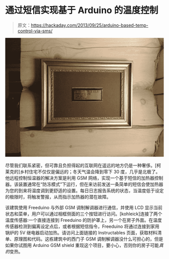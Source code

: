 # 通过短信实现基于 Arduino 的温度控制

> 原文：<https://hackaday.com/2013/09/25/arduino-based-temp-control-via-sms/>

![smsTempController](img/23a9b8233f06067970c76fbaabd63a49.png)

尽管我们联系紧密，但可靠且负担得起的互联网在遥远的地方仍是一种奢侈。[柯莱克的]乡村住宅不仅仅是偏远的；冬天气温会降到零下 30 度，几乎是北极了。他远程控制恒温器的解决方案是利用 GSM 网络，实现一个基于短信的加热器控制器。该装置通常在“防冻模式”下运行，但在来访前发送一条简单的短信会使加热器为您的到来将温度调到更舒适的设置。每日日志报告系统的状态，当温度低于设定的极限时，将触发警报，从而指示加热器的潜在故障。

该建筑使用 Freeduino 与外部 GSM 调制解调器进行通信，并使用 LCD 显示当前状态和菜单，用户可以通过相框侧面的三个按钮进行访问。[kohleick]连接了两个温度传感器:一个直接连接到 Freeduino 的防护罩上，另一个在房子外面。在温度传感器检测到偏离设定点后，或者根据短信指令，Freeduino 将通过连接到家用锅炉的 5V 继电器启动加热。请访问上面链接的 Instructables 页面，获取材料清单、原理图和代码。这栋建筑中的西门子 GSM 调制解调器没什么可担心的，但是如果你试图用 Arduino GSM shield 重现这个项目，要小心，否则你的房子可能*真的*变热。